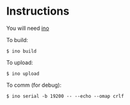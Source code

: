 Instructions
============

You will need [ino](http://inotool.org/)

To build:

    $ ino build

To upload:

    $ ino upload

To comm (for debug):

    $ ino serial -b 19200 -- --echo --omap crlf

